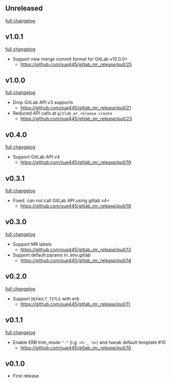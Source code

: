 ## Unreleased
[full changelog](http://github.com/sue445/gitlab_mr_release/compare/v1.0.1...master)

## v1.0.1
[full changelog](http://github.com/sue445/gitlab_mr_release/compare/v1.0.0...v1.0.1)

* Support new merge commit format for GitLab v10.0.0+
  * https://github.com/sue445/gitlab_mr_release/pull/25

## v1.0.0
[full changelog](http://github.com/sue445/gitlab_mr_release/compare/v0.4.0...v1.0.0)

* Drop GitLab API v3 supports
  * https://github.com/sue445/gitlab_mr_release/pull/21
* Reduced API calls at `gitlab_mr_release create`
  * https://github.com/sue445/gitlab_mr_release/pull/23

## v0.4.0
[full changelog](http://github.com/sue445/gitlab_mr_release/compare/v0.3.1...v0.4.0)

* Support GitLab API v4
  * https://github.com/sue445/gitlab_mr_release/pull/19

## v0.3.1
[full changelog](http://github.com/sue445/gitlab_mr_release/compare/v0.3.0...v0.3.1)

* Fixed. can not call GitLab API using gitlab v4+
  * https://github.com/sue445/gitlab_mr_release/pull/18

## v0.3.0
[full changelog](http://github.com/sue445/gitlab_mr_release/compare/v0.2.0...v0.3.0)

* Support MR labels
  * https://github.com/sue445/gitlab_mr_release/pull/13
* Support default params in .env.gitlab
  * https://github.com/sue445/gitlab_mr_release/pull/14

## v0.2.0
[full changelog](http://github.com/sue445/gitlab_mr_release/compare/v0.1.1...v0.2.0)

* Support `DEFAULT_TITLE` with erb
  * https://github.com/sue445/gitlab_mr_release/pull/11

## v0.1.1
[full changelog](http://github.com/sue445/gitlab_mr_release/compare/v0.1.0...v0.1.1)

* Enable ERB trim_mode `"-"` (i.g. `<%-` , `-%>`) and tweak default template #10
  * https://github.com/sue445/gitlab_mr_release/pull/10

## v0.1.0
* First release
